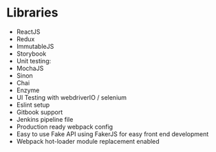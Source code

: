 # Libraries

- ReactJS
- Redux
- ImmutableJS
- Storybook
- Unit testing:
 - MochaJS
 - Sinon
 - Chai
 - Enzyme
- UI Testing with webdriverIO / selenium
- Eslint setup
- Gitbook support
- Jenkins pipeline file
- Production ready webpack config
- Easy to use Fake API using FakerJS for easy front end development
- Webpack hot-loader module replacement enabled
